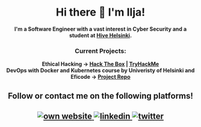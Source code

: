 <h1 align="center">Hi there 👋 I'm Ilja!</h1>
<p align="center"><b>I'm a Software Engineer with a vast interest in Cyber Security and a student at <a href="https://github.com/iljaSL/what_is_hive_helsinki">Hive Helsinki</a>.
</p>

<h3 align="center">Current Projects:</h3>
<p align="center">
      Ethical Hacking -> <a href="https://app.hackthebox.eu/profile/330472">Hack The Box</a> | <a href="https://tryhackme.com/p/yoto">TryHackMe</a> <br>
      DevOps with Docker and Kubernetes course by Univeristy of Helsinki and Eficode -> <a href="https://github.com/iljaSL/devops_with_docker">Project Repo</a>
      </p>
      

<h2 align="center">Follow or contact me on the following platforms!</h2>
      <h2 align="center">
          <a href="https://ismelich.com">
         <img src="https://img.shields.io/badge/Portfolio-0077B5?style=for-the-badge&logo=firefox&logoColor=white" title="own website"/>
         </a>
         <a href="https://www.linkedin.com/in/ilja-smelich">
         <img src="https://img.shields.io/badge/LinkedIn-0077B5?style=for-the-badge&logo=linkedin&logoColor=white" title="linkedin"/>
         </a>
         <a href="https://twitter.com/Ilja_sl">
         <img src="https://img.shields.io/badge/Twitter-0077B5?style=for-the-badge&logo=twitter&logoColor=white" title="twitter"/>
         </a>
</h2>
